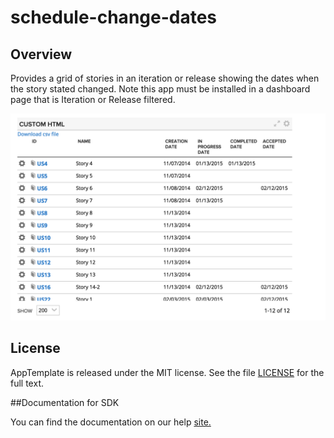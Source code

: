 schedule-change-dates
=========================

## Overview
Provides a grid of stories in an iteration or release showing the dates when the story stated changed. Note this app must be installed in a dashboard page that is Iteration or Release filtered.

![screenshot](https://raw.githubusercontent.com/wrackzone/schedule-change-dates/master/screenshot.png)

## License

AppTemplate is released under the MIT license.  See the file [LICENSE](./LICENSE) for the full text.

##Documentation for SDK

You can find the documentation on our help [site.](https://help.rallydev.com/apps/2.0/doc/)

